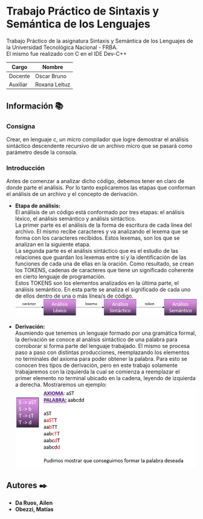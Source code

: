 # Trabajo Práctico de Sintaxis y Semántica de los Lenguajes 

Trabajo Práctico de la asignatura Sintaxis y Semántica de los Lenguajes de la Universidad Tecnológica Nacional - FRBA.  
El mismo fue realizado con C en el IDE Dev-C++

Cargo  | Nombre
------------- | -------------
Docente | Oscar Bruno
Auxiliar | Roxana Leituz

## Información 📚

### Consigna
Crear, en lenguaje c, un micro compilador que logre demostrar el análisis sintáctico descendente recursivo de un archivo micro que se pasará como parámetro desde la consola.

### Introducción

Antes de comenzar a analizar dicho código, debemos tener en claro de donde parte el análisis. Por lo tanto explicaremos las etapas que conforman el análisis de un archivo y el concepto de derivación. 

- **Etapa de análisis:**  
El análisis de un código está conformado por tres etapas: el análisis léxico, el análisis semántico y análisis sintáctico.  
La primer parte es el análisis de la forma de escritura de cada línea del archivo. El mismo recibe caracteres y va analizando el lexema que se forma con los caracteres recibidos. Estos lexemas, son los que se analizan en la siguiente etapa.  
La segunda parte es el análisis sintáctico que es el estudio de las relaciones que guardan los lexemas entre sí y la identificación de las funciones de cada una de ellas en la oración. Como resultado, se crean los TOKENS, cadenas de caracteres que tiene un significado coherente en cierto lenguaje de programación.  
Estos TOKENS son los elementos analizados en la última parte, el análisis semántico. En esta parte se analiza el significado de cada uno de ellos dentro de una o más línea/s de código.  
![Orden-de-analisis](imagenes/Orden-de-analisis.png)  

- **Derivación:**  
Asumiendo que tenemos un lenguaje formado por una gramática formal, la derivación se conoce al análisis sintáctico de una palabra para corroborar si forma parte del lenguaje trabajado. El mismo se procesa paso a paso con distintas producciones, reemplazando los elementos no terminales del axioma para poder obtener la palabra. Para esto se conocen tres tipos de derivación, pero en este trabajo solamente trabajaremos con la izquierda la cual se comienza a reemplazar el primer elemento no terminal ubicado en la cadena, leyendo de  izquierda a derecha. Mostraremos un ejemplo:  
![Axioma](imagenes/Axioma.png)  

## Autores ✒️

* **Da Ruos, Ailen**
* **Obezzi, Matías**